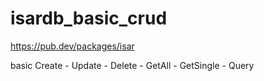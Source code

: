 # isardb_basic_crud
 
https://pub.dev/packages/isar

basic Create - Update - Delete - GetAll - GetSingle - Query 
